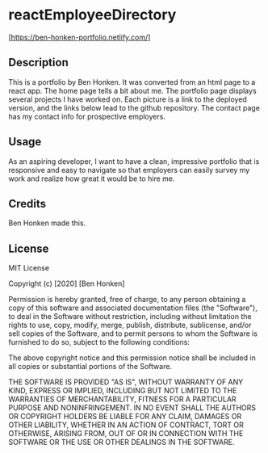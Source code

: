 # reactEmployeeDirectory

[https://ben-honken-portfolio.netlify.com/]

## Description

This is a portfolio by Ben Honken.  It was converted from an html page to a react app.  The home page tells a bit about me.  The portfolio page displays several projects I have worked on.  Each picture is a link to the deployed version, and the links below lead to the github repository.  The contact page has my contact info for prospective employers.

## Usage

As an aspiring developer, I want to have a clean, impressive portfolio that is responsive and easy to navigate so that employers can easily survey my work and realize how great it would be to hire me.  

## Credits

Ben Honken made this.

## License

MIT License

Copyright (c) [2020] [Ben Honken]

Permission is hereby granted, free of charge, to any person obtaining a copy
of this software and associated documentation files (the "Software"), to deal
in the Software without restriction, including without limitation the rights
to use, copy, modify, merge, publish, distribute, sublicense, and/or sell
copies of the Software, and to permit persons to whom the Software is
furnished to do so, subject to the following conditions:

The above copyright notice and this permission notice shall be included in all
copies or substantial portions of the Software.

THE SOFTWARE IS PROVIDED "AS IS", WITHOUT WARRANTY OF ANY KIND, EXPRESS OR
IMPLIED, INCLUDING BUT NOT LIMITED TO THE WARRANTIES OF MERCHANTABILITY,
FITNESS FOR A PARTICULAR PURPOSE AND NONINFRINGEMENT. IN NO EVENT SHALL THE
AUTHORS OR COPYRIGHT HOLDERS BE LIABLE FOR ANY CLAIM, DAMAGES OR OTHER
LIABILITY, WHETHER IN AN ACTION OF CONTRACT, TORT OR OTHERWISE, ARISING FROM,
OUT OF OR IN CONNECTION WITH THE SOFTWARE OR THE USE OR OTHER DEALINGS IN THE
SOFTWARE.
